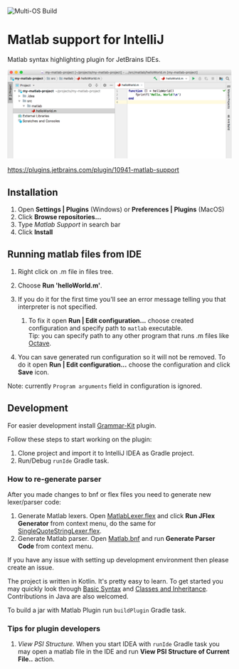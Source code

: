 ![Multi-OS Build](https://github.com/kornilova203/matlab-IntelliJ-plugin/workflows/Multi-OS%20Build/badge.svg)

# Matlab support for IntelliJ
Matlab syntax highlighting plugin for JetBrains IDEs.

![Screenshot of Matlab plugin](screenshots/screen.png)

https://plugins.jetbrains.com/plugin/10941-matlab-support

## Installation
 1. Open **Settings | Plugins** (Windows) or **Preferences | Plugins** (MacOS)
 2. Click **Browse repositories...**
 3. Type _Matlab Support_ in search bar
 4. Click **Install**

## Running matlab files from IDE
 1. Right click on .m file in files tree.
 2. Choose **Run 'helloWorld.m'**.
 3. If you do it for the first time you'll see an error message telling you that interpreter is not specified.
    1. To fix it open **Run | Edit configuration...** choose created configuration and specify path to `matlab` executable.  
    Tip: you can specify path to any other program that runs .m files like [Octave].
    
 4. You can save generated run configuration so it will not be removed.
 To do it open **Run | Edit configuration...** choose the configuration and click **Save** icon.

Note: currently `Program arguments` field in configuration is ignored.
 
## Development

For easier development install [Grammar-Kit](https://plugins.jetbrains.com/plugin/6606-grammar-kit) plugin.

Follow these steps to start working on the plugin:
1. Clone project and import it to IntelliJ IDEA as Gradle project.
2. Run/Debug `runIde` Gradle task.

### How to re-generate parser

After you made changes to bnf or flex files you need to generate new lexer/parser code:
 
1. Generate Matlab lexers. Open [MatlabLexer.flex](grammar/MatlabLexer.flex) and click **Run JFlex Generator** from context menu, do the same for [SingleQuoteStringLexer.flex](grammar/SingleQuoteStringLexer.flex).
2. Generate Matlab parser. Open [Matlab.bnf](grammar/Matlab.bnf) and run **Generate Parser Code** from context menu.

If you have any issue with setting up development environment then please create an issue.

The project is written in Kotlin. It's pretty easy to learn. To get started you may quickly look through [Basic Syntax](https://kotlinlang.org/docs/reference/basic-syntax.html) and [Classes and Inheritance](https://kotlinlang.org/docs/reference/classes.html).  
Contributions in Java are also welcomed.

To build a jar with Matlab Plugin run `buildPlugin` Gradle task.

### Tips for plugin developers

1. _View PSI Structure._
  When you start IDEA with `runIde` Gradle task you may open a matlab file in the IDE and run **View PSI Structure of Current File..** action.


 [Octave]: https://www.gnu.org/software/octave/

